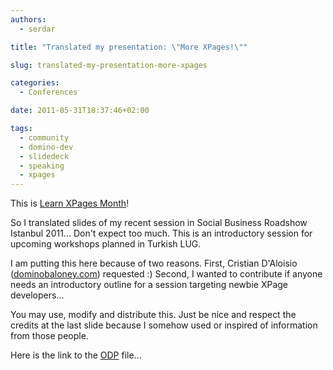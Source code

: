 ```yaml
---
authors:
  - serdar

title: "Translated my presentation: \"More XPages!\""

slug: translated-my-presentation-more-xpages

categories:
  - Conferences

date: 2011-05-31T18:37:46+02:00

tags:
  - community
  - domino-dev
  - slidedeck
  - speaking
  - xpages
---
```


This is [Learn XPages Month](http://xpages.info/Internal/home.nsf/dx/Learn-XPages-Month)!

So I translated slides of my recent session in Social Business Roadshow Istanbul 2011... Don't expect too much. This is an introductory session for upcoming workshops planned in Turkish LUG.
<!-- more -->
I am putting this here because of two reasons. First, Cristian D'Aloisio ([dominobaloney.com](http://www.dominobaloney.com/)) requested :) Second, I wanted to contribute if anyone needs an introductory outline for a session targeting newbie XPage developers...

You may use, modify and distribute this. Just be nice and respect the credits at the last slide because I somehow used or inspired of information from those people.

Here is the link to the [ODP](http://www.developi.com/presentations/SBRS2011/SBRS2011_XPages_English.odp) file...
